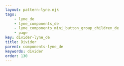 ```yaml
---
layout: pattern-lyne.njk
tags: 
    - lyne_de
    - lyne_components_de
    - lyne_components_mini_button_group_children_de
    - page
key: divider-lyne_de
title: Divider
parent: components-lyne_de
keywords: divider
order: 130
---
```

